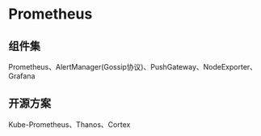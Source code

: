 # Prometheus

## 组件集
Prometheus、AlertManager(Gossip协议)、PushGateway、NodeExporter、Grafana

## 开源方案
Kube-Prometheus、Thanos、Cortex

